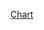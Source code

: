 [Chart](https://docs.google.com/spreadsheets/d/e/2PACX-1vRWTKQSOjEHSpWSjN_SRrU2qVrIdf9730PnnpJshX9vOz-_RTNJbzXb2XOvvlhnAHlaZm4fzzw0vD2h/pubchart?oid=134067247&amp;format=interactive)
